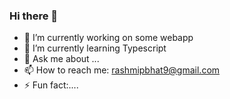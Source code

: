 ### Hi there 👋
- 🔭 I’m currently working on some webapp
- 🌱 I’m currently learning Typescript
- 💬 Ask me about ...
- 📫 How to reach me: rashmipbhat9@gmail.com
- ⚡ Fun fact:....
